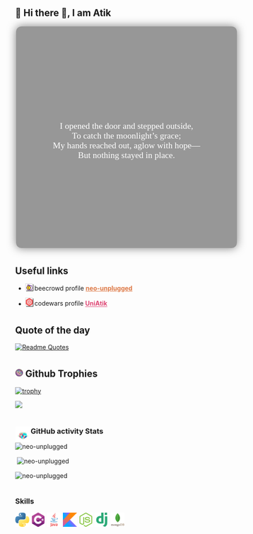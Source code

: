 <!-- Introducing myself -->
<style>
@font-face {
  font-family: "MyFont";
  src: url("assets/fonts/NightPumpkind.ttf") format("truetype");
}
.ps-links{
    width:16px;
    box-shadow: 1px 1px 1px #333, -1px -1px 1px #ddd;
}
</style>

## 🐧 Hi there 👋, I am Atik
<div style="background: url('./assets/dragon-guy.jpg') center/cover no-repeat;
  width: 500px;
  height: 500px;
  margin: auto;
  position: relative;
  border-radius: 12px;
  overflow: hidden;
  box-shadow: 0 0 20px rgba(0, 0, 0, 0.5);">
  
  <div style="position: absolute;
  top: 0;
  left: 0;
  width: 100%;
  height: 100%;
  background-color: rgba(50, 50, 50, 0.5);
  z-index: 1;"></div>

  <pre style="font-family: 'MyFont';
  position: absolute;
  top: 0;
  left: 0;
  width: 100%;
  height: 100%;
  z-index: 2;
  display: flex;
  align-items: center;
  justify-content: center;
  color: white;
  text-align: center;
  font-size: 1.4em;
  padding: 1rem;
  white-space: pre-wrap;
  box-sizing: border-box;">
I opened the door and stepped outside,
To catch the moonlight’s grace;
My hands reached out, aglow with hope—
But nothing stayed in place.
  </pre>
</div>


# <h2>Useful links</h2>
- <p><img class="ps-links" src="./assets/beecrowd.png" alt="beecrowd" />
    beecrowd profile <a href="https://www.beecrowd.com.br/judge/en/profile/909465"
        style="font-weight:bold; color: #dd7845;">neo-unplugged</a></p>

- <p><img class="ps-links" src="./assets/codewars.svg" alt="codewars" /> codewars profile <a
        href="https://www.codewars.com/users/UniAtik" style="font-weight:bold; color: #de4573;">UniAtik</a></p>

#
<h2> Quote of the day </h2>

[![Readme
Quotes](https://quotes-github-readme.vercel.app/api?type=horizontal&theme=dark)](https://github.com/piyushsuthar/github-readme-quotes)



#
<h2><img width="18px" src="./assets/klein-unscreen.gif"> Github Trophies </h2>

[![trophy](https://github-profile-trophy.vercel.app/?username=ryo-ma)](https://github.com/ryo-ma/github-profile-trophy)

<img src="https://komarev.com/ghpvc/?username=neo-unplugged&label=Profile%20views&color=0e75b6&style=flat%22" />



#
<img align="left" width="35px" src="./assets/Cubes.gif" />
<h3>GitHub activity Stats</h3>

<img src="https://github-readme-stats.vercel.app/api/top-langs?username=neo-unplugged&show_icons=true&locale=en&layout=compact&theme=tokyonight"
    alt="neo-unplugged" />

<p>&nbsp;<img align="center"
        src="https://github-readme-stats.vercel.app/api?username=neo-unplugged&show_icons=true&locale=en&theme=tokyonight"
        alt="neo-unplugged" /></p>

<p><img align="center" src="https://github-readme-streak-stats.herokuapp.com/?user=neo-unplugged&&theme=tokyonight"
        alt="neo-unplugged" /></p>


#
<h3>Skills</h3>
<p>
    <img src="./assets/stack/python.png" alt="python">
    <img src="./assets/stack/c-sharp.png" alt="c-sharp">
    <img src="./assets/stack/java.png" alt="python">
    <img src="./assets/stack/kotlin.png" alt="kotlin">
    <img src="./assets/stack/nodejs.png" alt="nodejs">
    <img src="./assets/stack/django.png" alt="django">
    <img src="./assets/stack/mongodb.png" alt="mongodb">
    <img src="./assets/stack/postgresql.png" alt="postgresql>

</p>
